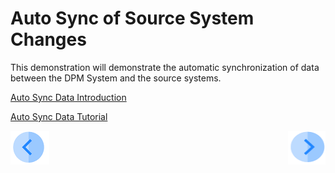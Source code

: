 # Auto Sync of Source System Changes

This demonstration will demonstrate the automatic synchronization of data between the DPM System and the source systems.

[Auto Sync Data Introduction]( 02_Auto_Sync_Data_Introduction.md)

[Auto Sync Data Tutorial]( 03_01_Auto_Sync_Data_Tutorial.md)



[![Previous](../images/Previous.png)](../README.md)[<img align="right" width="60" height="54" src="../images/Next.png">]( 02_Auto_Sync_Data_Introduction.md)

